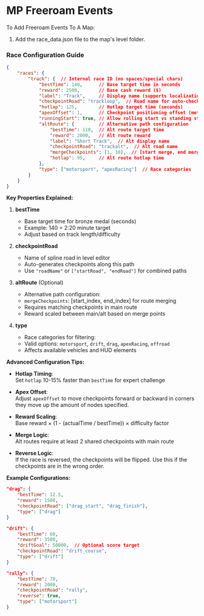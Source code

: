 # MP Freeroam Events

To Add Freeroam Events To A Map:

1. Add the race_data.json file to the map's level folder.

### Race Configuration Guide

```json
{
    "races": {
        "track": {  // Internal race ID (no spaces/special chars)
            "bestTime": 140,      // Base target time in seconds
            "reward": 2500,       // Base cash reward ($)
            "label": "Track",     // Display name (supports localization)
            "checkpointRoad": "trackloop",  // Road name for auto-checkpoints
            "hotlap": 125,        // Hotlap target time (seconds)
            "apexOffset": 1,      // Checkpoint positioning offset (meters)
            "runningStart": true, // Allow rolling start vs standing start
            "altRoute": {         // Alternative path configuration
                "bestTime": 110,  // Alt route target time
                "reward": 2000,   // Alt route reward
                "label": "Short Track",  // Alt display name
                "checkpointRoad": "trackalt",  // Alt road name
                "mergeCheckpoints": [1, 10],  // [start merge, end merge]
                "hotlap": 95,     // Alt route hotlap time
            },
            "type": ["motorsport", "apexRacing"]  // Race categories
        }
    }
}
```

**Key Properties Explained:**

1. **bestTime**  
   - Base target time for bronze medal (seconds)
   - Example: 140 = 2:20 minute target
   - Adjust based on track length/difficulty

2. **checkpointRoad**  
   - Name of spline road in level editor
   - Auto-generates checkpoints along this path
   - Use `"roadName"` or `["startRoad", "endRoad"]` for combined paths

3. **altRoute** (Optional)  
   - Alternative path configuration:
   - `mergeCheckpoints`: [start_index, end_index] for route merging
   - Requires matching checkpoints in main route
   - Reward scaled between main/alt based on merge points

4. **type**  
   - Race categories for filtering:
   - Valid options: `motorsport`, `drift`, `drag`, `apexRacing`, `offroad`
   - Affects available vehicles and HUD elements

**Advanced Configuration Tips:**

- **Hotlap Timing**:  
  Set `hotlap` 10-15% faster than `bestTime` for expert challenge

- **Apex Offset**:  
  Adjust `apexOffset` to move checkpoints forward or backward in corners they move up the amount of nodes specified.

- **Reward Scaling**:  
  Base reward × (1 - (actualTime / bestTime)) × difficulty factor

- **Merge Logic**:  
  Alt routes require at least 2 shared checkpoints with main route

- **Reverse Logic**:  
  If the race is reversed, the checkpoints will be flipped. Use this if the checkpoints are in the wrong order.

**Example Configurations:**

```json
"drag": {
    "bestTime": 12.5,
    "reward": 1500,
    "checkpointRoad": ["drag_start", "drag_finish"],
    "type": ["drag"]
}

"drift": {
    "bestTime": 60,
    "reward": 3500,
    "driftGoal": 50000,  // Optional score target
    "checkpointRoad": "drift_course",
    "type": ["drift"]
}

"rally": {
    "bestTime": 70,
    "reward": 2000,
    "checkpointRoad": "rally",
    "reverse": true,
    "type": ["motorsport"]
}
```
